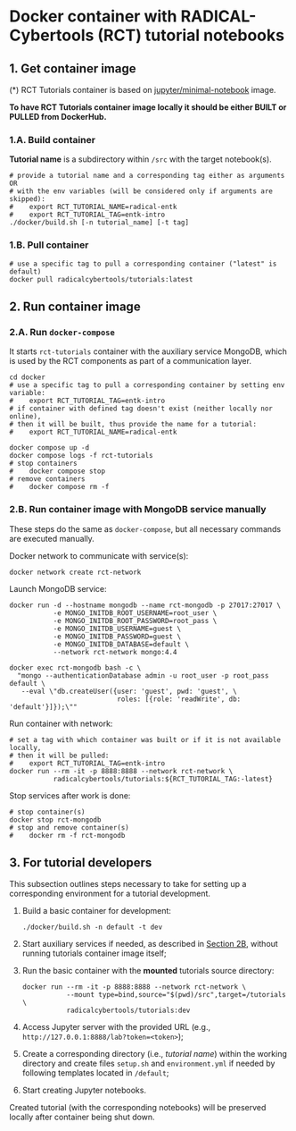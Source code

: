 # Docker container with RADICAL-Cybertools (RCT) tutorial notebooks

## 1. Get container image

(*) RCT Tutorials container is based on 
[jupyter/minimal-notebook](https://github.com/jupyter/docker-stacks) image.

**To have RCT Tutorials container image locally it should be either BUILT or 
PULLED from DockerHub.**

### 1.A. Build container

**Tutorial name** is a subdirectory within `/src` with the target notebook(s).

```shell
# provide a tutorial name and a corresponding tag either as arguments OR 
# with the env variables (will be considered only if arguments are skipped):
#    export RCT_TUTORIAL_NAME=radical-entk
#    export RCT_TUTORIAL_TAG=entk-intro
./docker/build.sh [-n tutorial_name] [-t tag]
```

### 1.B. Pull container

```shell
# use a specific tag to pull a corresponding container ("latest" is default)
docker pull radicalcybertools/tutorials:latest
```

## 2. Run container image

### 2.A. Run `docker-compose`

It starts `rct-tutorials` container with the auxiliary service MongoDB,
which is used by the RCT components as part of a communication layer.

```shell
cd docker
# use a specific tag to pull a corresponding container by setting env variable:
#    export RCT_TUTORIAL_TAG=entk-intro
# if container with defined tag doesn't exist (neither locally nor online),
# then it will be built, thus provide the name for a tutorial:
#    export RCT_TUTORIAL_NAME=radical-entk

docker compose up -d
docker compose logs -f rct-tutorials
# stop containers
#    docker compose stop
# remove containers
#    docker compose rm -f
```

### 2.B. Run container image with MongoDB service manually

These steps do the same as `docker-compose`, but all necessary commands are
executed manually.

Docker network to communicate with service(s):

```shell
docker network create rct-network
```

Launch MongoDB service:

```shell
docker run -d --hostname mongodb --name rct-mongodb -p 27017:27017 \
           -e MONGO_INITDB_ROOT_USERNAME=root_user \
           -e MONGO_INITDB_ROOT_PASSWORD=root_pass \
           -e MONGO_INITDB_USERNAME=guest \
           -e MONGO_INITDB_PASSWORD=guest \
           -e MONGO_INITDB_DATABASE=default \
           --network rct-network mongo:4.4
```
```shell
docker exec rct-mongodb bash -c \
  "mongo --authenticationDatabase admin -u root_user -p root_pass default \
   --eval \"db.createUser({user: 'guest', pwd: 'guest', \
                           roles: [{role: 'readWrite', db: 'default'}]});\""
```

Run container with network:

```shell
# set a tag with which container was built or if it is not available locally, 
# then it will be pulled:
#    export RCT_TUTORIAL_TAG=entk-intro
docker run --rm -it -p 8888:8888 --network rct-network \
           radicalcybertools/tutorials:${RCT_TUTORIAL_TAG:-latest}
```

Stop services after work is done:

```shell
# stop container(s)
docker stop rct-mongodb
# stop and remove container(s)
#    docker rm -f rct-mongodb
```

## 3. For tutorial developers

This subsection outlines steps necessary to take for setting up a corresponding 
environment for a tutorial development.

1. Build a basic container for development:

       ./docker/build.sh -n default -t dev

2. Start auxiliary services if needed, as described in 
   [Section 2B](#2b-run-container-image-with-mongodb-service-manually), 
   without running tutorials container image itself;
3. Run the basic container with the **mounted** tutorials source directory:

       docker run --rm -it -p 8888:8888 --network rct-network \
                  --mount type=bind,source="$(pwd)/src",target=/tutorials \
                  radicalcybertools/tutorials:dev

4. Access Jupyter server with the provided URL 
   (e.g., `http://127.0.0.1:8888/lab?token=<token>`);
5. Create a corresponding directory (i.e., _tutorial name_) within the working 
   directory and create files `setup.sh` and `environment.yml` if needed by 
   following templates located in `/default`;
6. Start creating Jupyter notebooks.

Created tutorial (with the corresponding notebooks) will be preserved locally 
after container being shut down.

